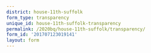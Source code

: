 ```yaml
---
district: house-11th-suffolk
form_type: transparency
unique_id: house-11th-suffolk-transparency
permalink: /2020bq/house-11th-suffolk/transparency/
form_id: '201707123019141'
layout: form
---
```

